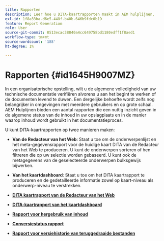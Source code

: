 ```yaml
---
title: Rapporten
description: Leer hoe u DITA-kaartrapporten maakt in AEM hulplijnen.
exl-id: 1f8a33ba-d6e5-448f-b40b-646b9fdc0b19
feature: Report Generation
role: User
source-git-commit: 0513ecac38840a4cc649758bd1180edff1f8aed1
workflow-type: tm+mt
source-wordcount: '188'
ht-degree: 1%

---
```


# Rapporten {#id1645H9007MZ}

In een organisatorische opstelling, wilt u de algemene volledigheid van uw technische documentatie verifiëren alvorens u aan het begint te werken of de documenten levend te duwen. Een dergelijke behoefte wordt zelfs nog belangrijker in omgevingen met meerdere gebruikers en op grote schaal. AEM Hulplijnen bieden een aantal rapporten die een nuttig inzicht geven in de algemene status van de inhoud in uw opslagplaats en in de manier waarop inhoud wordt gebruikt in het documentatieproces.

U kunt DITA-kaartrapporten op twee manieren maken:

- **Van de Redacteur van het Web**: Staat u toe om de onderwerpenlijst en het meta-gegevensrapport voor de huidige kaart DITA van de Redacteur van het Web te produceren. U kunt de onderwerpen sorteren of hen filtreren die op uw selectie worden gebaseerd. U kunt ook de metagegevens van de geselecteerde onderwerpen bulksgewijs bijwerken.
- **Van het kaartdashboard**: Staat u toe om het DITA kaartrapport te produceren en de gedetailleerde informatie zowel op kaart-niveau als onderwerp-niveau te verstrekken.

- **[DITA kaartrapport van de Redacteur van het Web](reports-web-editor.md)**

- **[DITA-kaartrapport van het kaartdashboard](reports-ditamap.md)**

- **[Rapport voor hergebruik van inhoud](reports-content-reuse.md)**

- **[Conversiestatus rapport](reports-convertion-status.md)**

- **[Rapport voor versiehistorie van teruggedraaide bestanden](reports-reverted-file-version-history.md)**

